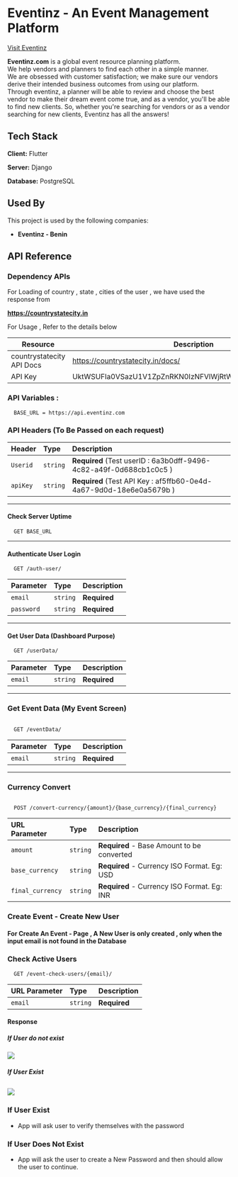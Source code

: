 
# Eventinz - An Event Management Platform

[Visit Eventinz](https://eventinz.com/staging/)

**Eventinz.com** is a global event resource planning platform.  
We help vendors and planners to find each other in a simple manner.  
We are obsessed with customer satisfaction; we make sure our vendors derive their intended business outcomes from using our platform.  
Through eventinz, a planner will be able to review and choose the best vendor to make their dream event come true, and as a vendor, you'll be able to find new clients. So, whether you're searching for vendors or as a vendor searching for new clients, Eventinz has all the answers!

## Tech Stack

**Client:** Flutter

**Server:** Django

**Database:** PostgreSQL

## Used By

This project is used by the following companies:

- **Eventinz - Benin**
    


## API Reference

### Dependency APIs 

For Loading of country , state , cities of the user , we have used the response from

**https://countrystatecity.in** 

For Usage , Refer to the details below

| Resource                      | Description                                              |
|---------------------------|----------------------------------------------------------|
| countrystatecity API Docs | https://countrystatecity.in/docs/                        |
| API Key                   | UktWSUFIa0VSazU1V1ZpZnRKN0IzNFVlWjRtWlR4bDl0Tm43RFcyNA== |

### API Variables : 

```http
  BASE_URL = https://api.eventinz.com
```
### API Headers (To Be Passed on each request)


| Header | Type     | Description                       |
| :-------- | :------- | :-------------------------------- |
| `Userid`      | `string` | **Required** (Test userID : 6a3b0dff-9496-4c82-a49f-0d688cb1c0c5	) |
| `apiKey`      | `string` | **Required** (Test API Key : af5ffb60-0e4d-4a67-9d0d-18e6e0a5679b	)|

---

#### Check Server Uptime

```http
  GET BASE_URL
```

---

#### Authenticate User Login

```http
  GET /auth-user/
```




| Parameter | Type     | Description                       |
| :-------- | :------- | :-------------------------------- |
| `email`      | `string` | **Required** |
| `password`      | `string` | **Required** |

---

#### Get User Data (Dashboard Purpose)

```http
  GET /userData/
```

| Parameter | Type     | Description                       |
| :-------- | :------- | :-------------------------------- |
| `email`      | `string` | **Required** |

---

### Get Event Data (My Event Screen)

```http

  GET /eventData/

```
| Parameter | Type     | Description                       |
| :-------- | :------- | :-------------------------------- |
| `email`      | `string` | **Required** |

---

### Currency Convert

```http

  POST /convert-currency/{amount}/{base_currency}/{final_currency}
```

| URL Parameter | Type     | Description                       |
| :-------- | :------- | :-------------------------------- |
| `amount`      | `string` | **Required** - Base Amount to be converted|
| `base_currency`      | `string` | **Required** - Currency ISO Format. Eg: USD |
| `final_currency`      | `string` | **Required** - Currency ISO Format. Eg: INR |


### Create Event - Create New User

#### For Create An Event - Page , A New User is only created , only when the input email is not found in the Database

### Check Active Users

```http
  GET /event-check-users/{email}/
```

| URL Parameter | Type     | Description                       |
| :-------- | :------- | :-------------------------------- |
| `email`      | `string` | **Required** |

#### Response

##### If User do not exist

![](https://i.ibb.co/WVv6f93/carbon-1.png)

##### If User Exist

![](https://i.ibb.co/pdHm9bx/carbon-2.png)
---

### If User Exist
- App will ask user to verify themselves with the password

### If User Does Not Exist
- App will ask the user to create a New Password and then should allow the user to continue.
